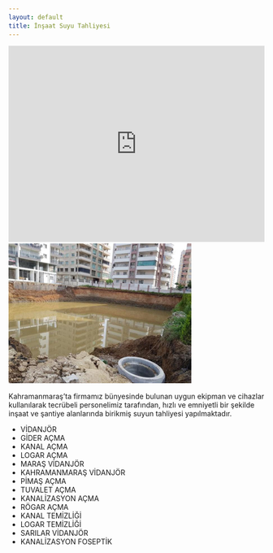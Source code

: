```yaml
---
layout: default
title: İnşaat Suyu Tahliyesi
---
```


<div class="single-details" markdown="1">

<iframe width="100%" height="386" src="https://www.youtube.com/embed/KTnT3m3N-jw" frameborder="0" allow="accelerometer; autoplay; encrypted-media; gyroscope; picture-in-picture" allowfullscreen></iframe>

<img class="alighn-left" src="img/service/service10.jpg">

Kahramanmaraş’ta firmamız bünyesinde bulunan uygun ekipman ve cihazlar kullanılarak	tecrübeli personelimiz tarafından, hızlı ve emniyetli bir şekilde inşaat ve şantiye alanlarında birikmiş suyun tahliyesi yapılmaktadır.

*   VİDANJÖR
*   GİDER AÇMA
*   KANAL AÇMA
*   LOGAR AÇMA
*   MARAŞ VİDANJÖR
*   KAHRAMANMARAŞ VİDANJÖR
*   PİMAŞ AÇMA
*   TUVALET AÇMA
*   KANALİZASYON AÇMA
*   RÖGAR AÇMA
*   KANAL TEMİZLİĞİ
*   LOGAR TEMİZLİĞİ
*   SARILAR VİDANJÖR
*   KANALİZASYON FOSEPTİK

</div>
